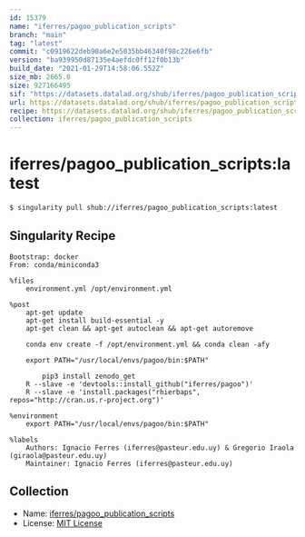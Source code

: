 ```yaml
---
id: 15379
name: "iferres/pagoo_publication_scripts"
branch: "main"
tag: "latest"
commit: "c0919622deb90a6e2e5035bb46340f98c226e6fb"
version: "ba939950d87135e4aefdc0ff12f0b13b"
build_date: "2021-01-29T14:58:06.552Z"
size_mb: 2665.0
size: 927166495
sif: "https://datasets.datalad.org/shub/iferres/pagoo_publication_scripts/latest/2021-01-29-c0919622-ba939950/ba939950d87135e4aefdc0ff12f0b13b.sif"
url: https://datasets.datalad.org/shub/iferres/pagoo_publication_scripts/latest/2021-01-29-c0919622-ba939950/
recipe: https://datasets.datalad.org/shub/iferres/pagoo_publication_scripts/latest/2021-01-29-c0919622-ba939950/Singularity
collection: iferres/pagoo_publication_scripts
---
```


# iferres/pagoo_publication_scripts:latest

```bash
$ singularity pull shub://iferres/pagoo_publication_scripts:latest
```

## Singularity Recipe

```singularity
Bootstrap: docker
From: conda/miniconda3

%files
	environment.yml /opt/environment.yml

%post
	apt-get update
	apt-get install build-essential -y
	apt-get clean && apt-get autoclean && apt-get autoremove
	
	conda env create -f /opt/environment.yml && conda clean -afy

	export PATH="/usr/local/envs/pagoo/bin:$PATH"

        pip3 install zenodo_get
	R --slave -e 'devtools::install_github("iferres/pagoo")'
	R --slave -e 'install.packages("rhierbaps", repos="http://cran.us.r-project.org")'

%environment
	export PATH="/usr/local/envs/pagoo/bin:$PATH"

%labels
	Authors: Ignacio Ferres (iferres@pasteur.edu.uy) & Gregorio Iraola (giraola@pasteur.edu.uy)
	Maintainer: Ignacio Ferres (iferres@pasteur.edu.uy)
```

## Collection

 - Name: [iferres/pagoo_publication_scripts](https://github.com/iferres/pagoo_publication_scripts)
 - License: [MIT License](https://api.github.com/licenses/mit)

